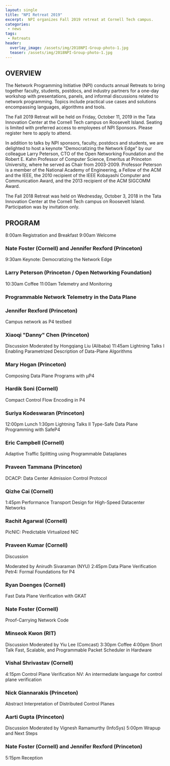 ```yaml
---
layout: single
title: "NPI Retreat 2019"
excerpt:  NPI organizes Fall 2019 retreat at Cornell Tech campus. 
categories: 
 - news
tags: 
 - Retreats
header:
  overlay_image: /assets/img/2018NPI-Group-photo-1.jpg
  teaser: /assets/img/2018NPI-Group-photo-1.jpg
---
```


## OVERVIEW
The Network Programming Initiative (NPI) conducts annual Retreats to bring together faculty, students, postdocs, and industry partners for a one-day workshop with presentations, panels, and informal discussions related to network programming. Topics include practical use cases and solutions encompassing languages, algorithms and tools.

The Fall 2019 Retreat will be held on Friday, October 11, 2019 in the Tata Innovation Center at the Cornell Tech campus on Roosevelt Island. Seating is limited with preferred access to employees of NPI Sponsors. Please register here to apply to attend.

In addition to talks by NPI sponsors, faculty, postdocs and students, we are delighted to host a keynote "Democratizing the Network Edge" by our colleague Larry Peterson, CTO of the Open Networking Foundation and the Robert E. Kahn Professor of Computer Science, Emeritus at Princeton University, where he served as Chair from 2003-2009. Professor Peterson is a member of the National Academy of Engineering, a Fellow of the ACM and the IEEE, the 2010 recipient of the IEEE Kobayashi Computer and Communication Award, and the 2013 recipient of the ACM SIGCOMM Award.

The Fall 2018 Retreat was held on Wednesday, October 3, 2018 in the Tata Innovation Center at the Cornell Tech campus on Roosevelt Island. Participation was by invitation only.

## PROGRAM
8:00am	Registration and Breakfast
9:00am	Welcome

### Nate Foster (Cornell) and Jennifer Rexford (Princeton)

9:30am	Keynote: Democratizing the Network Edge

### Larry Peterson (Princeton / Open Networking Foundation)
10:30am	Coffee
11:00am	Telemetry and Monitoring

### Programmable Network Telemetry in the Data Plane

### Jennifer Rexford (Princeton)
Campus network as P4 testbed

### Xiaoqi "Danny" Chen (Princeton)
Discussion
Moderated by Hongqiang Liu (Alibaba)
11:45am	Lightning Talks I
Enabling Parametrized Description of Data-Plane Algorithms

### Mary Hogan (Princeton)
Composing Data Plane Programs with μP4

### Hardik Soni (Cornell)
Compact Control Flow Encoding in P4

### Suriya Kodeswaran (Princeton)
12:00pm	Lunch
1:30pm	Lightning Talks II
Type-Safe Data Plane Programming with SafeP4

### Eric Campbell (Cornell)
Adaptive Traffic Splitting using Programmable Dataplanes

### Praveen Tammana (Princeton)
DCACP: Data Center Admission Control Protocol

### Qizhe Cai (Cornell)
1:45pm	Performance
Transport Design for High-Speed Datacenter Networks

### Rachit Agarwal (Cornell)
PicNIC: Predictable Virtualized NIC

### Praveen Kumar (Cornell)
Discussion

Moderated by Anirudh Sivaraman (NYU)
2:45pm	Data Plane Verification
Petr4: Formal Foundations for P4

### Ryan Doenges (Cornell)
Fast Data Plane Verification with GKAT

### Nate Foster (Cornell)
Proof-Carrying Network Code

### Minseok Kwon (RIT)
Discussion
Moderated by Yiu Lee (Comcast)
3:30pm	Coffee
4:00pm	Short Talk
Fast, Scalable, and Programmable Packet Scheduler in Hardware

### Vishal Shrivastav (Cornell)
4:15pm	Control Plane Verification
NV: An intermediate language for control plane verification

### Nick Giannarakis (Princeton)
Abstract Interpretation of Distributed Control Planes

### Aarti Gupta (Princeton)
Discussion
Moderated by Vignesh Ramamurthy (InfoSys)
5:00pm	Wrapup and Next Steps

### Nate Foster (Cornell) and Jennifer Rexford (Princeton)
5:15pm	Reception
